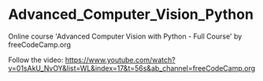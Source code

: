 # Advanced_Computer_Vision_Python

Online course 'Advanced Computer Vision with Python - Full Course' by freeCodeCamp.org

Follow the video:
https://www.youtube.com/watch?v=01sAkU_NvOY&list=WL&index=17&t=56s&ab_channel=freeCodeCamp.org


